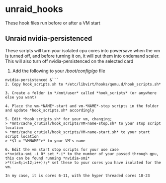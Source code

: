 # unraid_hooks

These hook files run before or after a VM start

## Unraid nvidia-persistenced
These scripts will turn your isolated cpu cores into powersave when the vm is turned off, and before turning it on, it will put them into ondemand scaler.  This will also turn off nvidia-persistenced on the selected card
1. Add the following to your */boot/config/go* file
```# set Nvidia Persistent
nvidia-persistenced &```
2. Copy hook_scripts.sh to */etc/libvirt/hooks/qemu.d/hook_scripts.sh*

3. Create a folder in */mnt/user* called *hook_scripts* (or anywhere else you want)

4. Place the vm-*NAME*-start and vm-*NAME*-stop scripts in the folder and update *hook_scripts.sh* accordingly

5. Edit *hook_scripts.sh* for your vm, changing;
> *mnt/cache_crutial/hook_scripts/VM-name-stop.sh* to your stop script location
> *mnt/cache_crutial/hook_scripts/VM-name-start.sh* to your start script location
> *$1 = "VMNAME">* to your VM's name

6. Edit the vm start stop scripts for your use case
>*nvidia-smi -i 0* set *-i* to the number of your passed through gpu, this can be found running *nvidia-smi*
>*((i=8;i<12;i++));* set these to your cores you have isolated for the vm.

In my case, it is cores 6-11, with the hyper threaded cores 18-23



